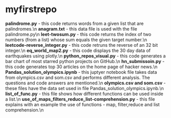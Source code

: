 # myfirstrepo
**palindrome.py** - this code returns words from a given list that are palindromes.\n
**anagram.txt** - this data file is used with the file palindrome.py\n
**leet-twosum.py** - this code returns the index of two numbers (from a list) whose sum equals the given target number.\n
**leetcode-reverse_integer.py** - this code retruns the reverse of an 32 bit integer.\n
**eq_world_map2.py** - this code displays the 30 day data of earthquakes using plotly.\n
**python_repos_visual.py** - this code generates a bar chart of most starred python projects on GitHub.\n
**hn_submissoin.py** - this code generates top 30 articles on the home page of hacker news.\n
**Pandas_solution_olympics.ipynb** - this juptyer notebook file takes data from olympics.csv and som.csv and performs different analysis. The questions and code answers are mentioned.\n
**olympics.csv and som.csv** - these files have the data set used in file Pandas_solution_olympics.ipynb.\n
**list_of_func.py** - this file shows how different functions can be used inside a list.\n
**use_of_maps_filters_reduce_list-comprehension.py** - this file explains with an example the use of functions - map, filter,reduce and list comprehension.\n